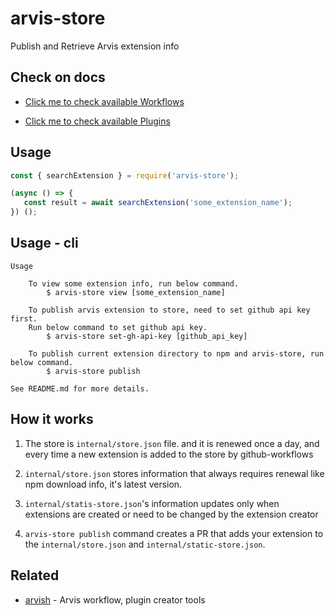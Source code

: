 # arvis-store

Publish and Retrieve Arvis extension info

## Check on docs

* [Click me to check available Workflows](./docs/workflow-links.md)

* [Click me to check available Plugins](./docs/plugin-links.md)

## Usage

```js
const { searchExtension } = require('arvis-store');

(async () => {
   const result = await searchExtension('some_extension_name');
}) ();
```

## Usage - cli

```
Usage

    To view some extension info, run below command.
        $ arvis-store view [some_extension_name]

    To publish arvis extension to store, need to set github api key first.
    Run below command to set github api key.
        $ arvis-store set-gh-api-key [github_api_key]

    To publish current extension directory to npm and arvis-store, run below command.
        $ arvis-store publish

See README.md for more details.
```

## How it works

1. The store is `internal/store.json` file. and it is renewed once a day, and every time a new extension is added to the store by github-workflows

2. `internal/store.json` stores information that always requires renewal like npm download info, it's latest version.

3. `internal/statis-store.json`'s information updates only when extensions are created or need to be changed by the extension creator

4. `arvis-store publish` command creates a PR that adds your extension to the `internal/store.json` and `internal/static-store.json`.

## Related

- [arvish](https://github.com/jopemachine/arvish) - Arvis workflow, plugin creator tools